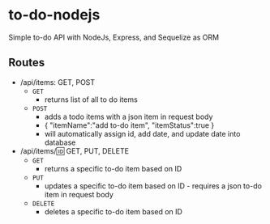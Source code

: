 # to-do-nodejs

Simple to-do API with NodeJs, Express, and Sequelize as ORM
## Routes 

- /api/items: GET, POST
  * ``` GET ```
    * returns list of all to do items
  * ``` POST ```
    * adds a todo items with a json item in request body
    * { "itemName":"add to-do item",
        "itemStatus":true
      }
    * will automatically assign id, add date, and update date into database 
- /api/items/:id: GET, PUT, DELETE
  * ``` GET ```
    * returns a specific to-do item based on ID
  * ``` PUT ```
    * updates a specific to-do item based on ID - requires a json to-do item in request body
  * ``` DELETE ```
    * deletes a specific to-do item based on ID      
